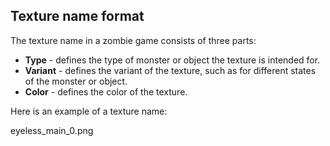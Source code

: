 ## Texture name format

The texture name in a zombie game consists of three parts:

* **Type** - defines the type of monster or object the texture is intended for.
* **Variant** - defines the variant of the texture, such as for different states of the monster or object.
* **Color** - defines the color of the texture.

Here is an example of a texture name:

eyeless_main_0.png